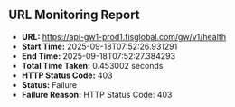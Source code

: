 ## URL Monitoring Report

- **URL:** https://api-gw1-prod1.fisglobal.com/gw/v1/health
- **Start Time:** 2025-09-18T07:52:26.931291
- **End Time:** 2025-09-18T07:52:27.384293
- **Total Time Taken:** 0.453002 seconds
- **HTTP Status Code:** 403
- **Status:** Failure
- **Failure Reason:** HTTP Status Code: 403
